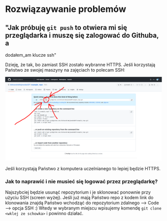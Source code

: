 # Rozwiązaywanie problemów

## "Jak próbuję `git push` to otwiera mi się przeglądarka i muszę się zalogować do Githuba, a
dodałem_am klucze ssh"

Dzieję, że tak, bo zamiast SSH zostało wybranne HTTPS. Jeśli korzystają Państwo ze swojej maszyny
na zajęciach to polecam SSH:

![img](/imgs/new_repo_2_1.png)

Jeśli korzystają Państwo z komputera uczelnianego to lepiej będzie HTTPS. 

### Jak to naprawić i nie musieć się logować przez przeglądarkę?

Najszybciej będzie usunąć repozytorium i je sklonować ponownie przy użyciu SSH (screen wyżej).
Jeśli już mają Państwo repo z kodem link do klonowania znajdą Państwo wchodząć do repozytorium 
zdalnego --> Code --> opcja SSH :) Wtedy w wybranym miejscu wpisujemy komendę 
`git clone <wklej ze schowka>` i powinno działać.
